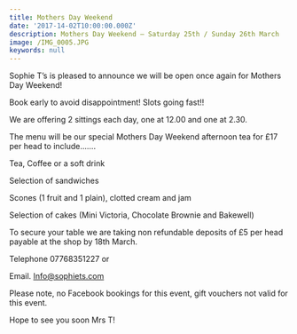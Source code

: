 ```yaml
---
title: Mothers Day Weekend
date: '2017-14-02T10:00:00.000Z'
description: Mothers Day Weekend – Saturday 25th / Sunday 26th March
image: /IMG_0005.JPG
keywords: null
---
```


Sophie T’s is pleased to announce we will be open once again for Mothers Day Weekend!

Book early to avoid disappointment! Slots going fast!!

We are offering 2 sittings each day, one at 12.00 and one at 2.30.

The menu will be our special Mothers Day Weekend afternoon tea for £17 per head to include…….

Tea, Coffee or a soft drink

Selection of sandwiches

Scones (1 fruit and 1 plain), clotted cream and jam

Selection of cakes (Mini Victoria, Chocolate Brownie and Bakewell)


To secure your table we are taking non refundable deposits of £5 per head payable at the shop by 18th March.


Telephone 07768351227 or

Email. Info@sophiets.com

Please note, no Facebook bookings for this event, gift vouchers not valid for this event.


Hope to see you soon
Mrs T!


